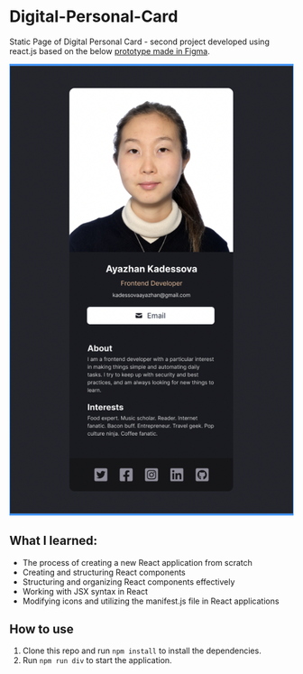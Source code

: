 # Digital-Personal-Card

Static Page of Digital Personal Card - second project developed using react.js based on the below [prototype made in Figma]([https://www.figma.com/community/file/1246700834026066266).

<p align="center">
  <img src="Prototype.png" width="800" title="Prototype for Card">
</p>

## What I learned:

- The process of creating a new React application from scratch
- Creating and structuring React components
- Structuring and organizing React components effectively
- Working with JSX syntax in React
- Modifying icons and utilizing the manifest.js file in React applications

## How to use

1. Clone this repo and run `npm install` to install the dependencies.
2. Run `npm run div` to start the application.
